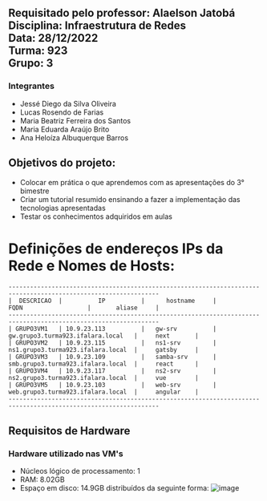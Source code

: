 ## Requisitado pelo professor: Alaelson Jatobá <br /> Disciplina: Infraestrutura de Redes <br /> Data: 28/12/2022 <br /> Turma: 923 <br /> Grupo: 3

### Integrantes
* Jessé Diego da Silva Oliveira
* Lucas Rosendo de Farias
* Maria Beatriz Ferreira dos Santos
* Maria Eduarda Araújo Brito
* Ana Heloíza Albuquerque Barros

## Objetivos do projeto:
* Colocar em prática o que aprendemos com as apresentações do 3° bimestre
* Criar um tutorial resumido ensinando a fazer a implementação das tecnologias apresentadas
* Testar os conhecimentos adquiridos em aulas


# Definições de endereços IPs da Rede e Nomes de Hosts:

```
----------------------------------------------------------------------------------------------------------------
|  DESCRICAO  |          IP          |      hostname     |            FQDN                  |       aliase     |
----------------------------------------------------------------------------------------------------------------
| GRUPO3VM1   | 10.9.23.113          |   gw-srv          | gw.grupo3.turma923.ifalara.local   |     next       |
| GRUPO3VM2   | 10.9.23.115          |   ns1-srv         | ns1.grupo3.turma923.ifalara.local  |     gatsby     |
| GRUPO3VM3   | 10.9.23.109          |   samba-srv       | smb.grupo3.turma923.ifalara.local  |     react      |
| GRUPO3VM4   | 10.9.23.117          |   ns2-srv         | ns2.grupo3.turma923.ifalara.local  |     vue        |
| GRUPO3VM5   | 10.9.23.103          |   web-srv         | web.grupo3.turma923.ifalara.local  |     angular    |
----------------------------------------------------------------------------------------------------------------
```

## Requisitos de Hardware
### Hardware utilizado nas VM's
* Núcleos lógico de processamento: 1
* RAM: 8.02GB
* Espaço em disco: 14.9GB distribuídos da seguinte forma:
![image](https://user-images.githubusercontent.com/64742095/209895751-40464d94-fc6f-4fb0-8eb6-3d3453ddceee.png)
